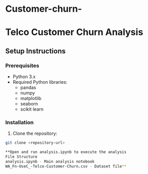 # Customer-churn-
# Telco Customer Churn Analysis

## Setup Instructions

### Prerequisites
- Python 3.x
- Required Python libraries:
  - pandas
  - numpy 
  - matplotlib
  - seaborn
  - scikit learn

### Installation
1. Clone the repository:
```bash
git clone <repository-url>

**Open and run analysis.ipynb to execute the analysis
File Structure
analysis.ipynb - Main analysis notebook
WA_Fn-UseC_-Telco-Customer-Churn.csv - Dataset file**

